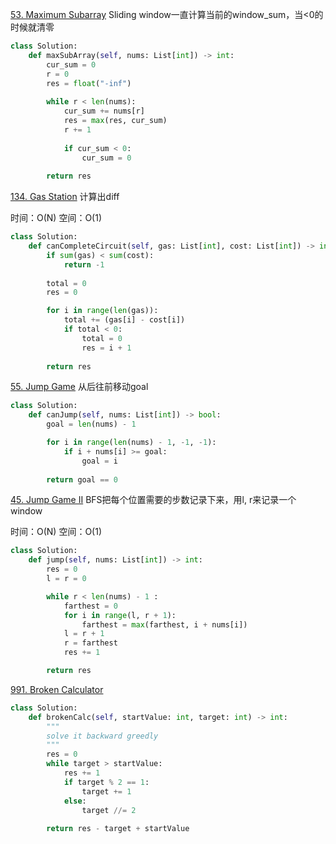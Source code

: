 [53. Maximum Subarray](https://leetcode.com/problems/maximum-subarray/)
Sliding window一直计算当前的window_sum，当<0的时候就清零

```py
class Solution:
    def maxSubArray(self, nums: List[int]) -> int:
        cur_sum = 0
        r = 0
        res = float("-inf")
        
        while r < len(nums):
            cur_sum += nums[r]
            res = max(res, cur_sum)
            r += 1
            
            if cur_sum < 0:
                cur_sum = 0
        
        return res
```


[134. Gas Station](https://leetcode.com/problems/gas-station/)
计算出diff

时间：O(N)
空间：O(1)

```py
class Solution:
    def canCompleteCircuit(self, gas: List[int], cost: List[int]) -> int:
        if sum(gas) < sum(cost):
            return -1
        
        total = 0
        res = 0

        for i in range(len(gas)):
            total += (gas[i] - cost[i])
            if total < 0:
                total = 0
                res = i + 1
        
        return res
```

[55. Jump Game](https://leetcode.com/problems/jump-game/)
从后往前移动goal

```py
class Solution:
    def canJump(self, nums: List[int]) -> bool:
        goal = len(nums) - 1

        for i in range(len(nums) - 1, -1, -1):
            if i + nums[i] >= goal:
                goal = i 
        
        return goal == 0

```

[45. Jump Game II](https://leetcode.com/problems/jump-game-ii/)
BFS把每个位置需要的步数记录下来，用l, r来记录一个window

时间：O(N)
空间：O(1)
```py
class Solution:
    def jump(self, nums: List[int]) -> int:
        res = 0
        l = r = 0

        while r < len(nums) - 1 :
            farthest = 0
            for i in range(l, r + 1):
                farthest = max(farthest, i + nums[i])
            l = r + 1
            r = farthest
            res += 1

        return res

```

[991. Broken Calculator](https://leetcode.com/problems/broken-calculator/)

```py
class Solution:
    def brokenCalc(self, startValue: int, target: int) -> int:
        """
        solve it backward greedly
        """
        res = 0
        while target > startValue:
            res += 1
            if target % 2 == 1:
                target += 1
            else:
                target //= 2
        
        return res - target + startValue
```